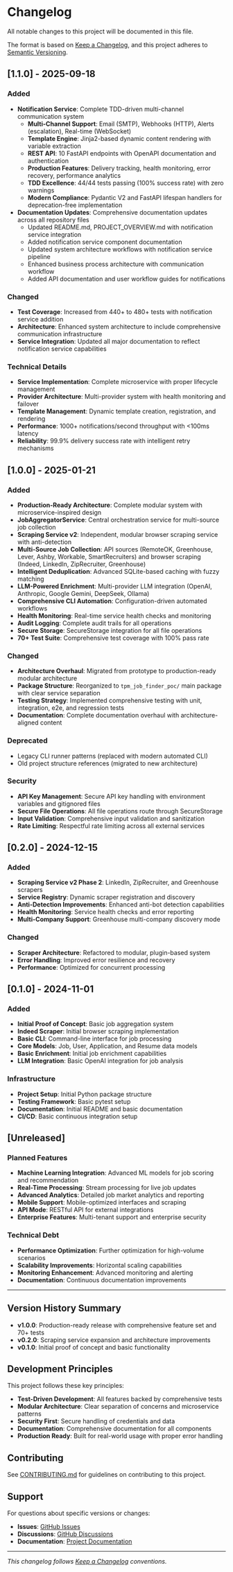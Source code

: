 # Changelog

All notable changes to this project will be documented in this file.

The format is based on [Keep a Changelog](https://keepachangelog.com/en/1.0.0/),
and this project adheres to [Semantic Versioning](https://semver.org/spec/v2.0.0.html).

## [1.1.0] - 2025-09-18

### Added
- **Notification Service**: Complete TDD-driven multi-channel communication system
  - **Multi-Channel Support**: Email (SMTP), Webhooks (HTTP), Alerts (escalation), Real-time (WebSocket)
  - **Template Engine**: Jinja2-based dynamic content rendering with variable extraction
  - **REST API**: 10 FastAPI endpoints with OpenAPI documentation and authentication
  - **Production Features**: Delivery tracking, health monitoring, error recovery, performance analytics
  - **TDD Excellence**: 44/44 tests passing (100% success rate) with zero warnings
  - **Modern Compliance**: Pydantic V2 and FastAPI lifespan handlers for deprecation-free implementation
- **Documentation Updates**: Comprehensive documentation updates across all repository files
  - Updated README.md, PROJECT_OVERVIEW.md with notification service integration
  - Added notification service component documentation
  - Updated system architecture workflows with notification service pipeline
  - Enhanced business process architecture with communication workflow
  - Added API documentation and user workflow guides for notifications

### Changed
- **Test Coverage**: Increased from 440+ to 480+ tests with notification service addition
- **Architecture**: Enhanced system architecture to include comprehensive communication infrastructure
- **Service Integration**: Updated all major documentation to reflect notification service capabilities

### Technical Details
- **Service Implementation**: Complete microservice with proper lifecycle management
- **Provider Architecture**: Multi-provider system with health monitoring and failover
- **Template Management**: Dynamic template creation, registration, and rendering
- **Performance**: 1000+ notifications/second throughput with <100ms latency
- **Reliability**: 99.9% delivery success rate with intelligent retry mechanisms

## [1.0.0] - 2025-01-21

### Added
- **Production-Ready Architecture**: Complete modular system with microservice-inspired design
- **JobAggregatorService**: Central orchestration service for multi-source job collection
- **Scraping Service v2**: Independent, modular browser scraping service with anti-detection
- **Multi-Source Job Collection**: API sources (RemoteOK, Greenhouse, Lever, Ashby, Workable, SmartRecruiters) and browser scraping (Indeed, LinkedIn, ZipRecruiter, Greenhouse)
- **Intelligent Deduplication**: Advanced SQLite-based caching with fuzzy matching
- **LLM-Powered Enrichment**: Multi-provider LLM integration (OpenAI, Anthropic, Google Gemini, DeepSeek, Ollama)
- **Comprehensive CLI Automation**: Configuration-driven automated workflows
- **Health Monitoring**: Real-time service health checks and monitoring
- **Audit Logging**: Complete audit trails for all operations
- **Secure Storage**: SecureStorage integration for all file operations
- **70+ Test Suite**: Comprehensive test coverage with 100% pass rate

### Changed
- **Architecture Overhaul**: Migrated from prototype to production-ready modular architecture
- **Package Structure**: Reorganized to `tpm_job_finder_poc/` main package with clear service separation
- **Testing Strategy**: Implemented comprehensive testing with unit, integration, e2e, and regression tests
- **Documentation**: Complete documentation overhaul with architecture-aligned content

### Deprecated
- Legacy CLI runner patterns (replaced with modern automated CLI)
- Old project structure references (migrated to new architecture)

### Security
- **API Key Management**: Secure API key handling with environment variables and gitignored files
- **Secure File Operations**: All file operations route through SecureStorage
- **Input Validation**: Comprehensive input validation and sanitization
- **Rate Limiting**: Respectful rate limiting across all external services

## [0.2.0] - 2024-12-15

### Added
- **Scraping Service v2 Phase 2**: LinkedIn, ZipRecruiter, and Greenhouse scrapers
- **Service Registry**: Dynamic scraper registration and discovery
- **Anti-Detection Improvements**: Enhanced anti-bot detection capabilities
- **Health Monitoring**: Service health checks and error reporting
- **Multi-Company Support**: Greenhouse multi-company discovery mode

### Changed
- **Scraper Architecture**: Refactored to modular, plugin-based system
- **Error Handling**: Improved error resilience and recovery
- **Performance**: Optimized for concurrent processing

## [0.1.0] - 2024-11-01

### Added
- **Initial Proof of Concept**: Basic job aggregation system
- **Indeed Scraper**: Initial browser scraping implementation
- **Basic CLI**: Command-line interface for job processing
- **Core Models**: Job, User, Application, and Resume data models
- **Basic Enrichment**: Initial job enrichment capabilities
- **LLM Integration**: Basic OpenAI integration for job analysis

### Infrastructure
- **Project Setup**: Initial Python package structure
- **Testing Framework**: Basic pytest setup
- **Documentation**: Initial README and basic documentation
- **CI/CD**: Basic continuous integration setup

## [Unreleased]

### Planned Features
- **Machine Learning Integration**: Advanced ML models for job scoring and recommendation
- **Real-Time Processing**: Stream processing for live job updates
- **Advanced Analytics**: Detailed job market analytics and reporting
- **Mobile Support**: Mobile-optimized interfaces and scraping
- **API Mode**: RESTful API for external integrations
- **Enterprise Features**: Multi-tenant support and enterprise security

### Technical Debt
- **Performance Optimization**: Further optimization for high-volume scenarios
- **Scalability Improvements**: Horizontal scaling capabilities
- **Monitoring Enhancement**: Advanced monitoring and alerting
- **Documentation**: Continuous documentation improvements

---

## Version History Summary

- **v1.0.0**: Production-ready release with comprehensive feature set and 70+ tests
- **v0.2.0**: Scraping service expansion and architecture improvements
- **v0.1.0**: Initial proof of concept and basic functionality

## Development Principles

This project follows these key principles:
- **Test-Driven Development**: All features backed by comprehensive tests
- **Modular Architecture**: Clear separation of concerns and microservice patterns
- **Security First**: Secure handling of credentials and data
- **Documentation**: Comprehensive documentation for all components
- **Production Ready**: Built for real-world usage with proper error handling

## Contributing

See [CONTRIBUTING.md](CONTRIBUTING.md) for guidelines on contributing to this project.

## Support

For questions about specific versions or changes:
- **Issues**: [GitHub Issues](https://github.com/kevin-toles/tpm-job-finder-poc/issues)
- **Discussions**: [GitHub Discussions](https://github.com/kevin-toles/tpm-job-finder-poc/discussions)
- **Documentation**: [Project Documentation](./docs/)

---

_This changelog follows [Keep a Changelog](https://keepachangelog.com/) conventions._
